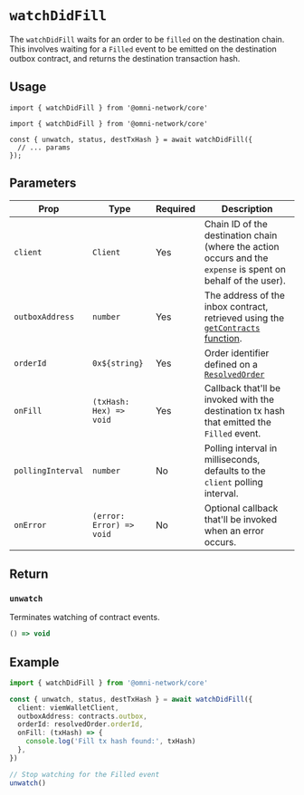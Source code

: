 # `watchDidFill`

The `watchDidFill` waits for an order to be `filled` on the destination chain. This involves waiting for a `Filled` event to be emitted on the destination outbox contract, and returns the destination transaction hash.

## Usage

`import { watchDidFill } from '@omni-network/core'`

```tsx
import { watchDidFill } from '@omni-network/core'

const { unwatch, status, destTxHash } = await watchDidFill({
  // ... params
});
```

## Parameters

| Prop              | Type                                   | Required | Description                                                                                                                                |
| -------------     | -------------------------------------- | -------- | ------------------------------------------------------------------------------------------------------------------------------------------ |
| `client`          | `Client`                               | Yes      | Chain ID of the destination chain (where the action occurs and the `expense` is spent on behalf of the user).  |
| `outboxAddress`   | `number`                               | Yes      | The address of the inbox contract, retrieved using the [`getContracts` function](/sdk/core/getContracts).  |
| `orderId`         | `0x${string}`                          | Yes      | Order identifier defined on a [`ResolvedOrder`](/sdk/core/waitForOrderOpen#resolvedorder) |
| `onFill`          | `(txHash: Hex) => void`                | Yes      | Callback that'll be invoked with the destination tx hash that emitted the `Filled` event.  |
| `pollingInterval` | `number`                               | No       | Polling interval in milliseconds, defaults to the `client` polling interval.  |
| `onError`         | `(error: Error) => void`               | No       | Optional callback that'll be invoked when an error occurs. |

## Return

### `unwatch`

Terminates watching of contract events.

```ts
() => void
```

## Example

```ts
import { watchDidFill } from '@omni-network/core'

const { unwatch, status, destTxHash } = await watchDidFill({
  client: viemWalletClient,
  outboxAddress: contracts.outbox,
  orderId: resolvedOrder.orderId,
  onFill: (txHash) => {
    console.log('Fill tx hash found:', txHash)
  },
})

// Stop watching for the Filled event
unwatch()
```
